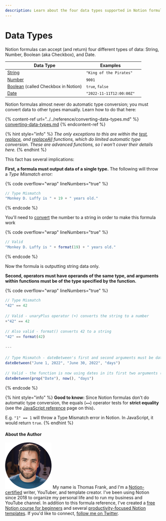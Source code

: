 ```yaml
---
description: Learn about the four data types supported in Notion formulas.
---
```


# Data Types

Notion formulas can accept (and return) four different types of data: String, Number, Boolean (aka Checkbox), and Date.

| Data Type                                                  | Examples                 |   |
| ---------------------------------------------------------- | ------------------------ | - |
| [String](string.md)                                        | `"King of the Pirates"`  |   |
| [Number](number.md)                                        | `9001`                   |   |
| [Boolean](boolean-checkbox.md) (called Checkbox in Notion) | `true`, `false`          |   |
| [Date](date-data-type.md)                                  | `"2022-11-11T12:00:00Z"` |   |

Notion formulas almost never do automatic type conversion; you must convert data to other types manually. Learn how to do that here:

{% content-ref url="../../reference/converting-data-types.md" %}
[converting-data-types.md](../../reference/converting-data-types.md)
{% endcontent-ref %}

{% hint style="info" %}
_The only exceptions to this are within the_ [_test_](../../formula-components/functions/test.md)_,_ [_replace_](../../formula-components/functions/replace.md)_, and_ [_replaceAll_](../../formula-components/functions/replaceall.md) _functions, which do limited automatic type conversion. These are advanced functions, so I won't cover their details here._
{% endhint %}

This fact has several implications:

**First, a formula must output data of a single type.** The following will throw a _Type Mismatch error:_

{% code overflow="wrap" lineNumbers="true" %}
```javascript
// Type Mismatch
"Monkey D. Luffy is " + 19 + " years old."
```
{% endcode %}

You'll need to [convert](../../reference/converting-data-types.md) the number to a string in order to make this formula work

{% code overflow="wrap" lineNumbers="true" %}
```javascript
// Valid
"Monkey D. Luffy is " + format(19) + " years old."
```
{% endcode %}

Now the formula is outputting string data only.

**Second, operators must have operands of the same type, and arguments within functions must be of the type specified by the function.**

{% code overflow="wrap" lineNumbers="true" %}
```javascript
// Type Mismatch
"42" == 42

// Valid - unaryPlus operator (+) converts the string to a number
+"42" == 42

// Also valid - format() converts 42 to a string
"42" == format(42)

---

// Type Mismatch - dateBetween's first and second arguments must be dates, not simply strings containing representations of dates
dateBetween("June 1, 2022", "June 30, 2022", "days")

// Valid - the function is now using dates in its first two arguments (assume a date property called "Date" exists)
dateBetween(prop("Date"), now(), "days")
```
{% endcode %}

{% hint style="info" %}
**Good to know:** Since Notion formulas don't do automatic type conversion, the equals (`==`) operator tests for **strict equality** (see the [JavaScript reference](https://developer.mozilla.org/en-US/docs/Web/JavaScript/Reference/Operators/Strict\_equality) page on this)**.**&#x20;

E.g. `"1" == 1` will throw a Type Mismatch error in Notion. In JavaScript, it would return `true`.
{% endhint %}

#### About the Author

<img src="../../.gitbook/assets/Notion Fundamentals with Thomas Frank - Avatar 2021 compressed (1).png" alt="" data-size="line"> My name is Thomas Frank, and I'm a [Notion-certified](https://www.credly.com/badges/95fae13a-17bf-4b4a-a3d2-d58c8a3e6a2a/public\_url) writer, YouTuber, and template creator. I've been using Notion since 2018 to organize my personal life and to run my business and YouTube channel. In addition to this formula reference, I've created a [free Notion course for beginners](https://thomasjfrank.com/fundamentals/) and several [productivity-focused Notion templates](https://thomasjfrank.com/templates/). If you'd like to connect, [follow me on Twitter](https://twitter.com/TomFrankly).
